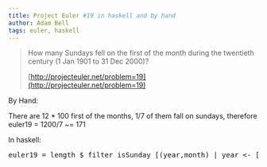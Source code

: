 ```yaml
---
title: Project Euler #19 in haskell and by hand
author: Adam Bell
tags: euler, haskell
---
```

> <span>How many Sundays fell on the first of the month during the twentieth century (1 Jan 1901 to 31 Dec 2000)?</span>
>
> [http://projecteuler.net/problem=19](http://projecteuler.net/problem=19)
<!--more-->
By Hand:

There are 12 * 100 first of the months, 1/7 of them fall on sundays, therefore euler19 = 1200/7 ~= 171

In haskell:

<div class="highlight">

<pre>euler19 = length $ filter isSunday [(year,month) | year <- [1901..2000], month <- [1..12]] isSunday :: (Integer,Int) -> Bool isSunday (year, month) = isSunday1 $ toWeekDate $ fromGregorian year month 01 where isSunday1 (_,_,7) = True isSunday1 _ = False </pre>

</div>
